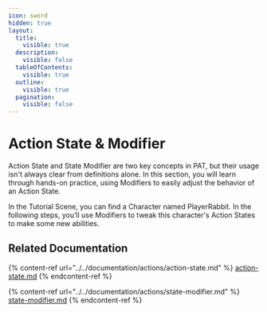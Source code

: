 ```yaml
---
icon: sword
hidden: true
layout:
  title:
    visible: true
  description:
    visible: false
  tableOfContents:
    visible: true
  outline:
    visible: true
  pagination:
    visible: false
---
```


# Action State & Modifier

Action State and State Modifier are two key concepts in PAT, but their usage isn't always clear from definitions alone. In this section, you will learn through hands-on practice, using Modifiers to easily adjust the behavior of an Action State.

In the Tutorial Scene, you can find a Character named PlayerRabbit. In the following steps, you’ll use Modifiers to tweak this character's Action States to make some new abilities.

## Related Documentation

{% content-ref url="../../documentation/actions/action-state.md" %}
[action-state.md](../../documentation/actions/action-state.md)
{% endcontent-ref %}

{% content-ref url="../../documentation/actions/state-modifier.md" %}
[state-modifier.md](../../documentation/actions/state-modifier.md)
{% endcontent-ref %}





